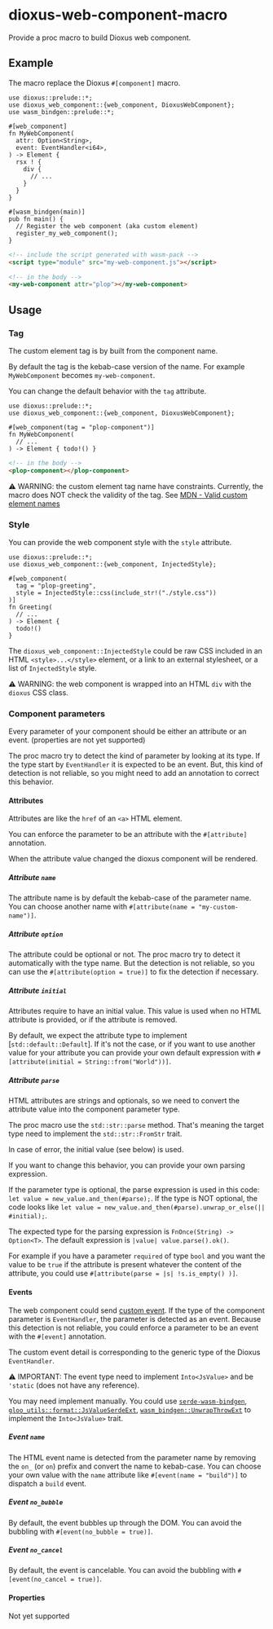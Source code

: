 # dioxus-web-component-macro

Provide a proc macro to build Dioxus web component.

## Example

The macro replace the Dioxus `#[component]` macro.

```rust, ignore
use dioxus::prelude::*;
use dioxus_web_component::{web_component, DioxusWebComponent};
use wasm_bindgen::prelude::*;

#[web_component]
fn MyWebComponent(
  attr: Option<String>,
  event: EventHandler<i64>,
) -> Element {
  rsx ! {
    div {
      // ...
    }
  }
}

#[wasm_bindgen(main)]
pub fn main() {
  // Register the web component (aka custom element)
  register_my_web_component();
}
```

```html
<!-- include the script generated with wasm-pack -->
<script type="module" src="my-web-component.js"></script>

<!-- in the body -->
<my-web-component attr="plop"></my-web-component>
```

## Usage

### Tag

The custom element tag is by built from the component name.

By default the tag is the kebab-case version of the name.
For example `MyWebComponent` becomes `my-web-component`.

You can change the default behavior with the `tag` attribute.


```rust, ignore
use dioxus::prelude::*;
use dioxus_web_component::{web_component, DioxusWebComponent};

#[web_component(tag = "plop-component")]
fn MyWebComponent(
  // ...
) -> Element { todo!() }
```


```html
<!-- in the body -->
<plop-component></plop-component>
```

⚠️ WARNING: the custom element tag name have constraints.
Currently, the macro does NOT check the validity of the tag.
See [MDN - Valid custom element names](https://developer.mozilla.org/en-US/docs/Web/API/CustomElementRegistry/define#valid_custom_element_names)

### Style

You can provide the web component style with the `style` attribute.

```rust, ignore
use dioxus::prelude::*;
use dioxus_web_component::{web_component, InjectedStyle};

#[web_component(
  tag = "plop-greeting", 
  style = InjectedStyle::css(include_str!("./style.css"))
)]
fn Greeting(
  // ...
) -> Element {
  todo!()
}
```

The `dioxus_web_component::InjectedStyle` could be raw CSS included in
an HTML `<style>...</style>` element, or a link to an external stylesheet,
or a list of `InjectedStyle` style.

⚠️ WARNING: the web component is wrapped into an HTML `div` with the `dioxus` CSS class.

### Component parameters

Every parameter of your component should be either an attribute or an event.
(properties are not yet supported)

The proc macro try to detect the kind of parameter by looking at its type.
If the type start by `EventHandler` it is expected to be an event.
But, this kind of detection is not reliable, so you might need to add an annotation
to correct this behavior.

#### Attributes

Attributes are like the `href` of an `<a>` HTML element.

You can enforce the parameter to be an attribute with the `#[attribute]` annotation.

When the attribute value changed the dioxus component will be rendered.


##### Attribute `name`

The attribute name is by default the kebab-case of the parameter name.
You can choose another name with `#[attribute(name = "my-custom-name")]`.

##### Attribute `option`

The attribute could be optional or not.
The proc macro try to detect it automatically with the type name.
But the detection is not reliable, so you can use the `#[attribute(option = true)]`
to fix the detection if necessary.


##### Attribute `initial`

Attributes require to have an initial value.
This value is used when no HTML attribute is provided, or if the attribute is removed.

By default, we expect the attribute type to implement [`std::default::Default`].
If it's not the case, or if you want to use another value for your attribute you
can provide your own default expression with `#[attribute(initial = String::from("World"))]`.

##### Attribute `parse`

HTML attributes are strings and optionals, so we need to convert the attribute value
into the component parameter type.

The proc macro use the `std::str::parse` method. That's meaning the target type
need to implement the `std::str::FromStr` trait.

In case of error, the initial value (see below) is used.

If you want to change this behavior, you can provide your own parsing expression.

If the parameter type is optional, the parse expression is used in this code:
`let value = new_value.and_then(#parse);`.
If the type is NOT optional, the code looks like `let value = new_value.and_then(#parse).unwrap_or_else(|| #initial);`.

The expected type for the parsing expression is `FnOnce(String) -> Option<T>`.
The default expression is `|value| value.parse().ok()`.

For example if you have a parameter `required` of type `bool` and you want the value to be `true`
if the attribute is present whatever the content of the attribute, you could use `#[attribute(parse = |s| !s.is_empty() )]`.

#### Events

The web component could send [custom event].
If the type of the component parameter is `EventHandler`, the parameter is detected as an event.
Because this detection is not reliable, you could enforce a parameter to be
an event with the `#[event]` annotation.

The custom event detail is corresponding to the generic type of the Dioxus `EventHandler`.

⚠️ IMPORTANT: The event type need to implement `Into<JsValue>` and be `'static` (does not have any reference).

You may need implement manually.
You could use [`serde-wasm-bindgen`], [`gloo_utils::format::JsValueSerdeExt`], [`wasm_bindgen::UnwrapThrowExt`]
to implement the `Into<JsValue>` trait.


##### Event `name`

The HTML event name is detected from the parameter name by removing the `on_` (or `on`) prefix
and convert the name to kebab-case.
You can choose your own value with the `name` attribute like `#[event(name = "build")]`
to dispatch a `build` event.

##### Event `no_bubble`

By default, the event bubbles up through the DOM.
You can avoid the bubbling with `#[event(no_bubble = true)]`.

##### Event `no_cancel`

By default, the event is cancelable.
You can avoid the bubbling with `#[event(no_cancel = true)]`.


#### Properties

Not yet supported


[custom event]: https://developer.mozilla.org/en-US/docs/Web/API/CustomEvent
[`serde-wasm-bindgen`]: https://docs.rs/serde-wasm-bindgen
[`gloo_utils::format::JsValueSerdeExt`]: https://docs.rs/gloo-utils/latest/gloo_utils/format/trait.JsValueSerdeExt.html
[`wasm_bindgen::UnwrapThrowExt`]: https://docs.rs/wasm-bindgen/latest/wasm_bindgen/trait.UnwrapThrowExt.html
